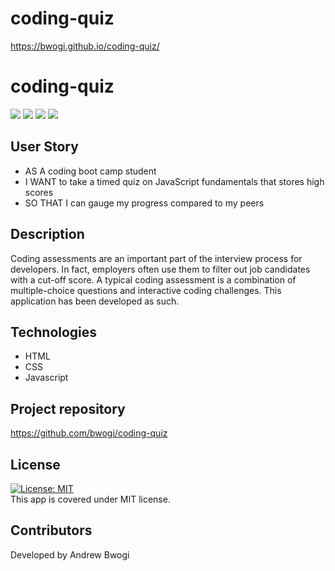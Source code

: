 # coding-quiz
https://bwogi.github.io/coding-quiz/

# coding-quiz 
  <p align="left">
    <img src="https://img.shields.io/github/repo-size/bwogi/coding-quiz" />
    <img src="https://img.shields.io/github/languages/top/bwogi/coding-quiz"  />
    <img src="https://img.shields.io/github/issues/bwogi/coding-quiz" />
    <img src="https://img.shields.io/github/last-commit/bwogi/coding-quiz" >   
  </p>

  ## User Story
  * AS A coding boot camp student
  * I WANT to take a timed quiz on JavaScript fundamentals that stores high scores
  * SO THAT I can gauge my progress compared to my peers
  ## Description
 Coding assessments are an important part of the interview process for developers. In fact, employers often use them to filter out job candidates with a cut-off score. A typical coding assessment is a combination of multiple-choice questions and interactive coding challenges. This application has been developed as such.
  ## Technologies
  * HTML
  * CSS
  * Javascript

 
  ## Project repository 
  https://github.com/bwogi/coding-quiz
  
  ## License 
  [![License: MIT](https://img.shields.io/badge/License-MIT-yellow.svg)](https://opensource.org/licenses/MIT)<br />
  This app is covered under MIT license.

  ## Contributors
  Developed by Andrew Bwogi
